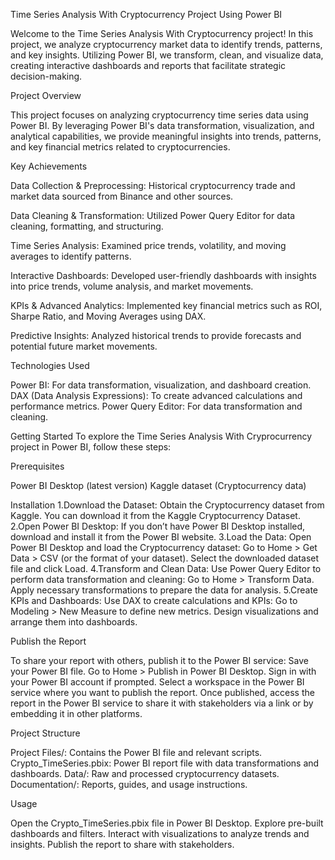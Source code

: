 
Time Series Analysis With Cryptocurrency Project Using Power BI

Welcome to the Time Series Analysis With Cryptocurrency project! In this project, we analyze cryptocurrency market data to identify trends, patterns, and key insights. Utilizing Power BI, we transform, clean, and visualize data, creating interactive dashboards and reports that facilitate strategic decision-making.

Project Overview

This project focuses on analyzing cryptocurrency time series data using Power BI. By leveraging Power BI's data transformation, visualization, and analytical capabilities, we provide meaningful insights into trends, patterns, and key financial metrics related to cryptocurrencies.

Key Achievements

Data Collection & Preprocessing: Historical cryptocurrency trade and market data sourced from Binance and other sources.

Data Cleaning & Transformation: Utilized Power Query Editor for data cleaning, formatting, and structuring.

Time Series Analysis: Examined price trends, volatility, and moving averages to identify patterns.

Interactive Dashboards: Developed user-friendly dashboards with insights into price trends, volume analysis, and market movements.

KPIs & Advanced Analytics: Implemented key financial metrics such as ROI, Sharpe Ratio, and Moving Averages using DAX.

Predictive Insights: Analyzed historical trends to provide forecasts and potential future market movements.

Technologies Used

Power BI: For data transformation, visualization, and dashboard creation.
DAX (Data Analysis Expressions): To create advanced calculations and performance metrics.
Power Query Editor: For data transformation and cleaning.


Getting Started
To explore the Time Series Analysis With Cryprocurrency project in Power BI, follow these steps:

Prerequisites

Power BI Desktop (latest version)
Kaggle dataset (Cryptocurrency data)

Installation
1.Download the Dataset: Obtain the Cryptocurrency dataset from Kaggle. You can download it from the Kaggle Cryptocurrency Dataset.
2.Open Power BI Desktop: If you don’t have Power BI Desktop installed, download and install it from the Power BI website.
3.Load the Data: Open Power BI Desktop and load the Cryptocurrency dataset:
Go to Home > Get Data > CSV (or the format of your dataset).
Select the downloaded dataset file and click Load.
4.Transform and Clean Data: Use Power Query Editor to perform data transformation and cleaning:
Go to Home > Transform Data.
Apply necessary transformations to prepare the data for analysis.
5.Create KPIs and Dashboards: Use DAX to create calculations and KPIs:
Go to Modeling > New Measure to define new metrics.
Design visualizations and arrange them into dashboards.

Publish the Report

To share your report with others, publish it to the Power BI service:
Save your Power BI file.
Go to Home > Publish in Power BI Desktop.
Sign in with your Power BI account if prompted.
Select a workspace in the Power BI service where you want to publish the report.
Once published, access the report in the Power BI service to share it with stakeholders via a link or by embedding it in other platforms.

Project Structure

Project Files/: Contains the Power BI file and relevant scripts.
Crypto_TimeSeries.pbix: Power BI report file with data transformations and dashboards.
Data/: Raw and processed cryptocurrency datasets.
Documentation/: Reports, guides, and usage instructions.

Usage

Open the Crypto_TimeSeries.pbix file in Power BI Desktop.
Explore pre-built dashboards and filters.
Interact with visualizations to analyze trends and insights.
Publish the report to share with stakeholders.
